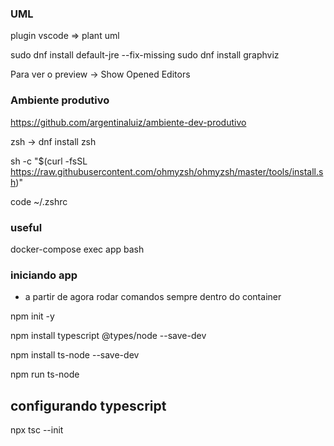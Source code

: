 ### UML

plugin vscode => plant uml

sudo dnf install default-jre --fix-missing
sudo dnf install graphviz

Para ver o preview -> Show Opened Editors

### Ambiente produtivo

https://github.com/argentinaluiz/ambiente-dev-produtivo

zsh -> dnf install zsh

sh -c "$(curl -fsSL https://raw.githubusercontent.com/ohmyzsh/ohmyzsh/master/tools/install.sh)"

code ~/.zshrc

### useful
docker-compose exec app bash

### iniciando app
- a partir de agora rodar comandos sempre dentro do container

npm init -y

npm install typescript @types/node --save-dev

npm install ts-node --save-dev

npm run ts-node

## configurando typescript

npx tsc --init